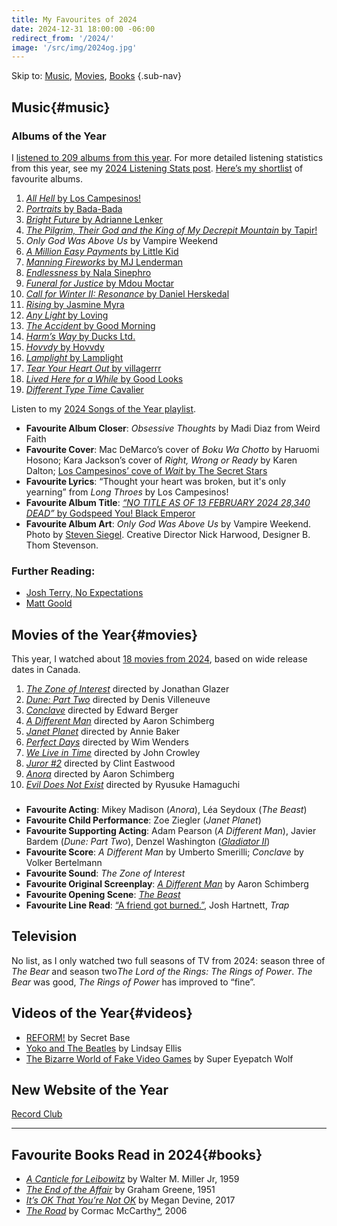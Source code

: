 ```yaml
---
title: My Favourites of 2024
date: 2024-12-31 18:00:00 -06:00
redirect_from: '/2024/'
image: '/src/img/2024og.jpg'
---
```


Skip to: [Music](#music), [Movies](#movies), [Books](#books) {.sub-nav}

## Music{#music}

### Albums of the Year

I [listened to 209 albums from this year](https://record.club/jd/releases/albums?year=2024). For more detailed listening statistics from this year, see my [2024 Listening Stats post](/journal/2024/listening/). [Here’s my shortlist](https://record.club/jd/lists/2024-shortlist) of favourite albums.

1. [*All Hell* by Los Campesinos!](https://loscampesinos.bandcamp.com/album/all-hell)
2. [*Portraits* by Bada-Bada](https://bada-bada.bandcamp.com/album/portraits)
3. [*Bright Future* by Adrianne Lenker](https://adriannelenker.bandcamp.com/album/bright-future)
4. [*The Pilgrim, Their God and the King of My Decrepit Mountain* by Tapir!](https://tapir-exclamation-mark.bandcamp.com/album/the-pilgrim-their-god-and-the-king-of-my-decrepit-mountain)
5. *Only God Was Above Us* by Vampire Weekend
6. [*A Million Easy Payments* by Little Kid](https://littlekid.bandcamp.com/album/a-million-easy-payments)
7. [*Manning Fireworks* by MJ Lenderman](https://mjlenderman.bandcamp.com/album/manning-fireworks)
8. [*Endlessness* by Nala Sinephro](https://nalasinephro.bandcamp.com/album/endlessness)
9. [*Funeral for Justice* by Mdou Moctar](https://mdoumoctar.bandcamp.com/album/funeral-for-justice)
10. [*Call for Winter II: Resonance* by Daniel Herskedal](https://danielherskedal.bandcamp.com/album/call-for-winter-ii-resonance)
11. [*Rising* by Jasmine Myra](https://jasminemyra.bandcamp.com/album/rising)
12. [*Any Light* by Loving](https://loving.bandcamp.com/album/any-light)
13. [*The Accident* by Good Morning](https://goodmorningisaband.bandcamp.com/album/the-accident)
14. [*Harm’s Way* by Ducks Ltd.](https://ducksltdband.bandcamp.com/album/harms-way)
15. [*Hovvdy* by Hovvdy](https://hovvdy.bandcamp.com/album/hovvdy)
16. [*Lamplight* by Lamplight](https://lamplight-the-band.bandcamp.com/album/lamplight)
17. [*Tear Your Heart Out* by villagerrr](https://villagerrr.bandcamp.com/album/tear-your-heart-out-2)
18. [*Lived Here for a While* by Good Looks](https://goodlooksband.bandcamp.com/album/lived-here-for-a-while)
19. [*Different Type Time* Cavalier](https://cavaliervmc.bandcamp.com/album/different-type-time-2)


Listen to my [2024 Songs of the Year playlist](https://music.apple.com/ca/playlist/2024-songs-of-the-year-so-far/pl.u-rloGt9kBXvX).

- **Favourite Album Closer**: *Obsessive Thoughts* by Madi Diaz from Weird Faith
- **Favourite Cover**: Mac DeMarco’s cover of *Boku Wa Chotto* by Haruomi Hosono; Kara Jackson’s cover of *Right, Wrong or Ready* by Karen Dalton; [Los Campesinos’ cove of *Wait* by The Secret Stars](https://loscampesinos.bandcamp.com/track/wait-the-secret-stars-cover-2)
- **Favourite Lyrics**: “Thought your heart was broken, but it's only yearning” from *Long Throes* by Los Campesinos!
- **Favourite Album Title**: [*“NO TITLE AS OF 13 FEBRUARY 2024 28,340 DEAD”* by Godspeed You! Black Emperor](https://godspeedyoublackemperor.bandcamp.com/album/no-title-as-of-13-february-2024-28340-dead)
- **Favourite Album Art**: *Only God Was Above Us* by Vampire Weekend. Photo by [Steven Siegel](https://stevensiegelphotographer.com/ogwau.html). Creative Director Nick Harwood, Designer B. Thom Stevenson.

### Further Reading:
- [Josh Terry, No Expectations](https://www.noexpectations.fyi/p/the-60-best-albums-of-2024)
- [Matt Goold](https://mattgoold.medium.com/favorite-albums-of-2024-813573f47689)

## Movies of the Year{#movies}
This year, I watched about [18 movies from 2024](https://letterboxd.com/jondueck/films/diary/for/2024/decade/2020s/), based on wide release dates in Canada.

1. [*The Zone of Interest*](https://letterboxd.com/film/the-zone-of-interest/) directed by Jonathan Glazer
2. [*Dune: Part Two*](https://letterboxd.com/film/dune-part-two/) directed by Denis Villeneuve
3. [*Conclave*](https://letterboxd.com/film/conclave/) directed by Edward Berger
4. [*A Different Man*](https://letterboxd.com/film/a-different-man/) directed by Aaron Schimberg
5. [*Janet Planet*](https://letterboxd.com/film/janet-planet/) directed by Annie Baker
6. [*Perfect Days*](https://letterboxd.com/film/perfect-days-2023/) directed by Wim Wenders
7. [*We Live in Time*](https://letterboxd.com/film/we-live-in-time/) directed by John Crowley
8. [*Juror #2*](https://letterboxd.com/film/juror-2/) directed by Clint Eastwood
9. [*Anora*](https://letterboxd.com/film/anora/) directed by Aaron Schimberg
10. [*Evil Does Not Exist*](https://letterboxd.com/film/evil-does-not-exist/) directed by Ryusuke Hamaguchi

### 
- **Favourite Acting**: Mikey Madison (*Anora*), Léa Seydoux (*The Beast*)
- **Favourite Child Performance**: Zoe Ziegler (*Janet Planet*)
- **Favourite Supporting Acting**: Adam Pearson (*A Different Man*), Javier Bardem (*Dune: Part Two*), Denzel Washington ([*Gladiator II*](https://letterboxd.com/film/gladiator-ii/))
- **Favourite Score**: *A Different Man* by Umberto Smerilli; *Conclave* by Volker Bertelmann
- **Favourite Sound**: *The Zone of Interest*
- **Favourite Original Screenplay**: [*A Different Man*](https://letterboxd.com/film/a-different-man/crew/) by Aaron Schimberg
- **Favourite Opening Scene**: [*The Beast*](https://letterboxd.com/film/the-beast-2023-1/)
- **Favourite Line Read**: [“A friend got burned.”](https://x.com/saladmonkeyy/status/1831103567404704197), Josh Hartnett, *Trap*

## Television
No list, as I only watched two full seasons of TV from 2024: season three of *The Bear* and season two*The Lord of the Rings: The Rings of Power*. *The Bear* was good, *The Rings of Power* has improved to “fine”.

## Videos of the Year{#videos}
- [REFORM!](https://youtu.be/NqqaW1LrMTY) by Secret Base
- [Yoko and The Beatles](https://youtu.be/SMOABV_zgrk) by Lindsay Ellis
- [The Bizarre World of Fake Video Games](https://youtu.be/Q8GnM5xD1k4) by Super Eyepatch Wolf

## New Website of the Year
[Record Club](https://record.club)

---

## Favourite Books Read in 2024{#books}
- [*A Canticle for Leibowitz*](https://www.goodreads.com/book/show/25469159-a-canticle-for-leibowitz) by Walter M. Miller Jr, 1959
- [*The End of the Affair*](https://www.goodreads.com/book/show/45183698-the-end-of-the-affair) by Graham Greene, 1951
- [*It’s OK That You’re Not OK*](https://www.goodreads.com/book/show/34303824-it-s-ok-that-you-re-not-ok) by Megan Devine, 2017
- [*The Road*](https://www.goodreads.com/book/show/350540.The_Road) by Cormac McCarthy[*](https://www.vanityfair.com/style/story/cormac-mccarthy-secret-muse-exclusive), 2006